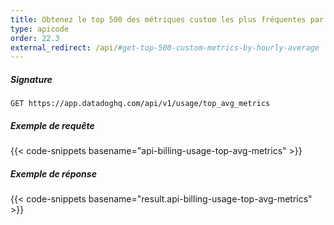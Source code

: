 ```yaml
---
title: Obtenez le top 500 des métriques custom les plus fréquentes par heure
type: apicode
order: 22.3
external_redirect: /api/#get-top-500-custom-metrics-by-hourly-average
---
```


##### Signature
`GET https://app.datadoghq.com/api/v1/usage/top_avg_metrics`
##### Exemple de requête
{{< code-snippets basename="api-billing-usage-top-avg-metrics" >}}
##### Exemple de réponse
{{< code-snippets basename="result.api-billing-usage-top-avg-metrics" >}}